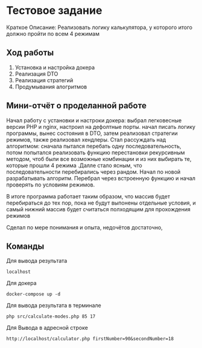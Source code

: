 # Тестовое задание

Краткое Описание: Реализовать логику калькулятора, у которого итого должно пройти по всем 4 режимам 

## Ход работы

1) Установка и настройка докера
2) Реализация DTO
3) Реализация стратегий
4) Продумывания алогритмов 

## Мини-отчёт о проделанной работе 
Начал работу с установки и настроки докера: выбрал легковесные версии PHP и nginx, настроил на дефолтные порты. начал писать логику программы, вынес состояния в DTO, затем реализовал стратегии режимов, также реализовал хендлеры. Стал рассуждать над алгоритмом: сначала пытался перебать одну последовательность, потом попытался реализовать функцию перестановки рекурсивным методом, чтоб были все возможные комбинации и из них выбирать те, которые прошли 4 режима .Далле стало ясным, что последовательности перебирались через рандом. Начал по новой разрабатывать алгоритм. Перебрал через встроенную функцию и начал проверять по условиям режимов. 

В итоге программа работает таким образом, что массив будет перебираться до тех пор, пока не будут выпонены отдельные условия, и самый нижний массив будет считаться полходящим для прохождения режимов

Сделал по мере понимания и опыта, недочётов достаточно,

## Команды
Для вывода результата

    localhost
Для докера

    docker-compose up -d 

Для вывода результата в терминале

    php src/calculate-modes.php 85 17

Для Вывода в адресной строке

    http://localhost/calculator.php firstNumber=90&secondNumber=18